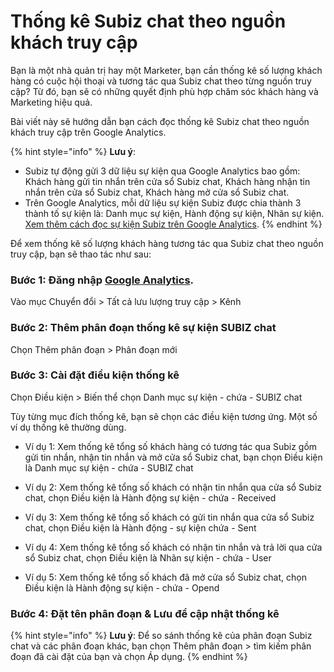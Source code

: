 # Thống kê Subiz chat theo nguồn khách truy cập

Bạn là một nhà quản trị hay một Marketer, bạn cần thống kê số lượng khách hàng có cuộc hội thoại và tương tác qua Subiz chat theo từng nguồn truy cập? Từ đó, bạn sẽ có những quyết định phù hợp chăm sóc khách hàng và Marketing hiệu quả.

Bài viết này sẽ hướng dẫn bạn cách đọc thống kê Subiz chat theo nguồn khách truy cập trên Google Analytics.

{% hint style="info" %}
**Lưu ý**: 

* Subiz tự động gửi 3 dữ liệu sự kiện qua Google Analytics bao gồm: Khách hàng gửi tin nhắn trên cửa sổ Subiz chat, Khách hàng nhận tin nhắn trên cửa sổ Subiz chat, Khách hàng mở cửa sổ Subiz chat.
* Trên Google Analytics, mỗi dữ liệu sự kiện Subiz được chia thành 3 thành tố sự kiện là: Danh mục sự kiện, Hành động sự kiện, Nhãn sự kiện. [Xem thêm cách đọc sự kiện Subiz trên Google Analytics](https://help.subiz.com/bao-cao-and-thong-ke/thong-ke-subiz-chat-tren-google-analytics#cac-loai-su-kien-subiz-gui-sang-ga). 
{% endhint %}

Để xem thống kê số lượng khách hàng tương tác qua Subiz chat theo nguồn truy cập, bạn sẽ thao tác như sau:

### Bước 1: Đăng nhập [Google Analytics](https://analytics.google.com).

Vào mục Chuyển đổi &gt; Tất cả lưu lượng truy cập &gt; Kênh

### Bước 2: Thêm phân đoạn thống kê sự kiện SUBIZ chat

 Chọn Thêm phân đoạn &gt; Phân đoạn mới 

### Bước 3: Cài đặt điều kiện thống kê

Chọn Điều kiện &gt; Biến thể chọn Danh mục sự kiện - chứa - SUBIZ chat

Tùy từng mục đích thống kê, bạn sẽ chọn các điều kiện tương ứng. Một số ví dụ thống kê thường dùng.

* Ví dụ 1: Xem thống kê tổng số khách hàng có tương tác qua Subiz gồm gửi tin nhắn, nhận tin nhắn và mở cửa sổ Subiz chat, bạn chọn Điều kiện là Danh mục sự kiện - chứa - SUBIZ chat

  


* Ví dụ 2: Xem thống kê tổng số khách có nhận tin nhắn qua cửa sổ Subiz chat, chọn Điều kiện là Hành động sự kiện - chứa  - Received 



* Ví dụ 3: Xem thống kê tổng số khách có gửi tin nhắn qua cửa sổ Subiz chat, chọn Điều kiện là Hành động - sự kiện chứa - Sent



* Ví dụ 4: Xem thống kê tổng số khách có nhận tin nhắn và trả lời qua cửa sổ Subiz chat, chọn Điều kiện là Nhãn sự kiện - chứa - User



* Ví dụ 5: Xem thống kê tổng số khách đã mở cửa sổ Subiz chat, chọn Điều kiện là Hành động sự kiện - chứa - Opend

### Bước 4: Đặt tên phân đoạn & Lưu để cập nhật thống kê

{% hint style="info" %}
**Lưu ý**: Để so sánh thống kê của phân đoạn Subiz chat và các phân đoạn khác, bạn chọn Thêm phân đoạn &gt; tìm kiếm phân đoạn đã cài đặt của bạn và chọn Áp dụng.
{% endhint %}

